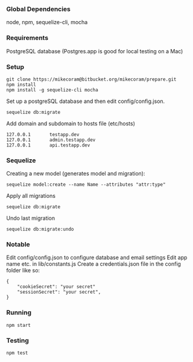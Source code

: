 ### Global Dependencies
node,
npm,
sequelize-cli,
mocha

### Requirements
PostgreSQL database (Postgres.app is good for local testing on a Mac)

### Setup
~~~~ 
git clone https://mikecoram@bitbucket.org/mikecoram/prepare.git
npm install
npm install -g sequelize-cli mocha
~~~~
Set up a postgreSQL database and then edit config/config.json.
~~~~
sequelize db:migrate
~~~~
Add domain and subdomain to hosts file (etc/hosts)
~~~~
127.0.0.1       testapp.dev
127.0.0.1       admin.testapp.dev
127.0.0.1       api.testapp.dev
~~~~

### Sequelize
Creating a new model (generates model and migration):
~~~~
sequelize model:create --name Name --attributes "attr:type"
~~~~

Apply all migrations
~~~~
sequelize db:migrate
~~~~

Undo last migration
~~~~
sequelize db:migrate:undo
~~~~

### Notable
Edit config/config.json to configure database and email settings
Edit app name etc. in lib/constants.js
Create a credentials.json file in the config folder like so:
~~~~
{
    "cookieSecret": "your secret"
    "sessionSecret": "your secret",
}
~~~~

### Running
~~~~
npm start
~~~~

### Testing
~~~~
npm test
~~~~